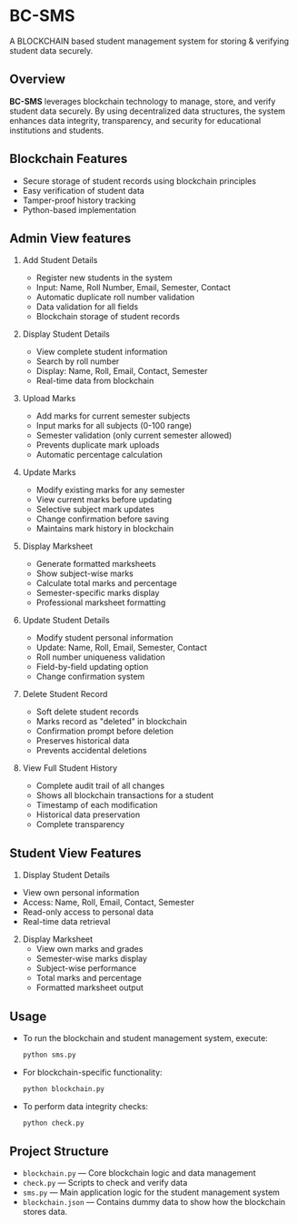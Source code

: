 # BC-SMS

A BLOCKCHAIN based student management system for storing & verifying student data securely.

## Overview

**BC-SMS** leverages blockchain technology to manage, store, and verify student data securely. By using decentralized data structures, the system enhances data integrity, transparency, and security for educational institutions and students.

## Blockchain Features

- Secure storage of student records using blockchain principles
- Easy verification of student data
- Tamper-proof history tracking
- Python-based implementation

## Admin View features

1. Add Student Details
    - Register new students in the system
    - Input: Name, Roll Number, Email, Semester, Contact
    - Automatic duplicate roll number validation
    - Data validation for all fields
    - Blockchain storage of student records

2. Display Student Details
    - View complete student information
    - Search by roll number
    - Display: Name, Roll, Email, Contact, Semester
    - Real-time data from blockchain

3. Upload Marks
    - Add marks for current semester subjects
    - Input marks for all subjects (0-100 range)
    - Semester validation (only current semester allowed)
    - Prevents duplicate mark uploads
    - Automatic percentage calculation

4. Update Marks
    - Modify existing marks for any semester
    - View current marks before updating
    - Selective subject mark updates
    - Change confirmation before saving
    - Maintains mark history in blockchain

5. Display Marksheet
    - Generate formatted marksheets
    - Show subject-wise marks
    - Calculate total marks and percentage
    - Semester-specific marks display
    - Professional marksheet formatting

6. Update Student Details
     - Modify student personal information
     - Update: Name, Roll, Email, Semester, Contact
     - Roll number uniqueness validation
     - Field-by-field updating option
     - Change confirmation system

7. Delete Student Record
    - Soft delete student records
    - Marks record as "deleted" in blockchain
    - Confirmation prompt before deletion
    - Preserves historical data
    - Prevents accidental deletions

8. View Full Student History
    - Complete audit trail of all changes
    - Shows all blockchain transactions for a student
    - Timestamp of each modification
    - Historical data preservation
    - Complete transparency

## Student View Features

1. Display Student Details
  - View own personal information
  - Access: Name, Roll, Email, Contact, Semester
  - Read-only access to personal data
  - Real-time data retrieval

2. Display Marksheet
   - View own marks and grades
   - Semester-wise marks display
   - Subject-wise performance
   - Total marks and percentage
   - Formatted marksheet output


## Usage

- To run the blockchain and student management system, execute:
  ```sh
  python sms.py
  ```
- For blockchain-specific functionality:
  ```sh
  python blockchain.py
  ```
- To perform data integrity checks:
  ```sh
  python check.py
  ```

## Project Structure

- `blockchain.py` &mdash; Core blockchain logic and data management
- `check.py` &mdash; Scripts to check and verify data
- `sms.py` &mdash; Main application logic for the student management system
- `blockchain.json` &mdash; Contains dummy data to show how the blockchain stores data.




